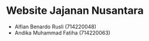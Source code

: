 # Website Jajanan Nusantara
- Alfian Benardo Rusli (714220048)
- Andika Muhammad Fatiha (714220063)
